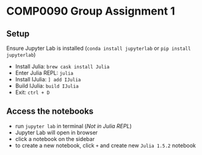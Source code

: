 # COMP0090 Group Assignment 1

## Setup

Ensure Jupyter Lab is installed (`conda install jupyterlab` or `pip install jupyterlab`)

- Install Julia: `brew cask install Julia`
- Enter Julia REPL: `julia`
- Install IJulia: `] add IJulia`
- Build IJulia: `build IJulia`
- Exit: `ctrl + D`

## Access the notebooks

- run `jupyter lab` in terminal (*Not in Julia REPL*)
- Jupyter Lab will open in browser
- click a notebook on the sidebar
- to create a new notebook, click `+` and create new `Julia 1.5.2` notebook
